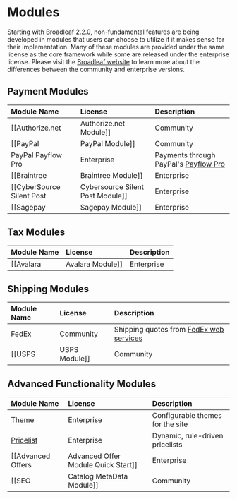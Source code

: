 # Modules

Starting with Broadleaf 2.2.0, non-fundamental features are being developed in modules that users can choose to utilize if it makes sense for their implementation. Many of these modules are provided under the same license as the core framework while some are released under the enterprise license. Please visit the [Broadleaf website](http://www.broadleafcommerce.com) to learn more about the differences between the community and enterprise versions.

## Payment Modules

| Module Name | License | Description |
| :---------- | :------ | :---------- |
| [[Authorize.net | Authorize.net Module]] | Community | Payments through CyberSource's [Authorize.net](http://www.authorize.net) gateway |
| [[PayPal | PayPal Module]] | Community | Payments through PayPal's [express checkout](https://www.paypal.com/webapps/mpp/express-checkout) |
| PayPal Payflow Pro | Enterprise | Payments through PayPal's [Payflow Pro](https://www.paypal.com/us/webapps/mpp/referral/paypal-payflow-pro) |
| [[Braintree | Braintree Module]] | Enterprise | Payments through [Braintree Payments](https://www.braintreepayments.com/) |
| [[CyberSource Silent Post | Cybersource Silent Post Module]] | Enterprise | Payments through CyberSource's [silent order post](http://www.cybersource.com/developers/develop/integration_methods/legacy_integrations/#scmp) |
| [[Sagepay | Sagepay Module]] | Enterprise | Payments through [Sagepay](http://www.sagepay.co.uk/) |

## Tax Modules

| Module Name | License | Description |
| :---------- | :------ | :---------- |
| [[Avalara | Avalara Module]] | Enterprise | Sales tax through [Avalara](http://www.avalara.com/) |

## Shipping Modules

| Module Name | License | Description |
| :---------- | :------ | :---------- |
| FedEx | Community | Shipping quotes from [FedEx web services](http://www.fedex.com/us/developer/product/basics.html) |
| [[USPS | USPS Module]] | Community | Shipping quotes from [USPS web tools](https://www.usps.com/business/web-tools-apis/welcome.htm) |

## Advanced Functionality Modules

| Module Name | License | Description |
| :---------- | :------ | :---------- |
| [Theme](http://docs.broadleafcommerce.org/theme/current) | Enterprise | Configurable themes for the site |
| [Pricelist](http://docs.broadleafcommerce.org/pricelist/current) | Enterprise | Dynamic, rule-driven pricelists |
| [[Advanced Offers | Advanced Offer Module Quick Start]] | Enterprise | Additional offer types such as tiered offers |
| [[SEO | Catalog MetaData Module]] | Community | Catalog driven meta and Twitter tags |
